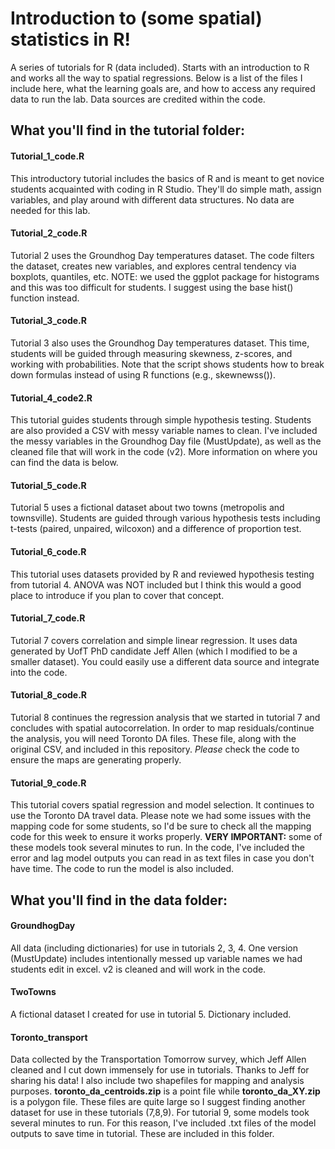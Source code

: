 # Introduction to (some spatial) statistics in R! 
A series of tutorials for R (data included). Starts with an introduction to R and works all the way to spatial regressions. Below is a list of the files I include here, what the learning goals are, and how to access any required data to run the lab. Data sources are credited within the code. 

## What you'll find in the tutorial folder: 
#### Tutorial_1_code.R
This introductory tutorial includes the basics of R and is meant to get novice students acquainted with coding in R Studio. They'll do simple math, assign variables, and play around with different data structures. No data are needed for this lab. 

#### Tutorial_2_code.R
Tutorial 2 uses the Groundhog Day temperatures dataset. The code filters the dataset, creates new variables, and explores central tendency via boxplots, quantiles, etc. NOTE: we used the ggplot package for histograms and this was too difficult for students. I suggest using the base hist() function instead. 

#### Tutorial_3_code.R
Tutorial 3 also uses the Groundhog Day temperatures dataset. This time, students will be guided through measuring skewness, z-scores, and working with probabilities. Note that the script shows students how to break down formulas instead of using R functions (e.g., skewnewss()). 

#### Tutorial_4_code2.R
This tutorial guides students through simple hypothesis testing. Students are also provided a CSV with messy variable names to clean. I've included the messy variables in the Groundhog Day file (MustUpdate), as well as the cleaned file that will work in the code (v2). More information on where you can find the data is below. 

#### Tutorial_5_code.R
Tutorial 5 uses a fictional dataset about two towns (metropolis and townsville). Students are guided through various hypothesis tests including t-tests (paired, unpaired, wilcoxon) and a difference of proportion test. 

#### Tutorial_6_code.R
This tutorial uses datasets provided by R and reviewed hypothesis testing from tutorial 4. ANOVA was NOT included but I think this would a good place to introduce if you plan to cover that concept. 

#### Tutorial_7_code.R
Tutorial 7 covers correlation and simple linear regression. It uses data generated by UofT PhD candidate Jeff Allen (which I modified to be a smaller dataset). You could easily use a different data source and integrate into the code. 

#### Tutorial_8_code.R
Tutorial 8 continues the regression analysis that we started in tutorial 7 and concludes with spatial autocorrelation. In order to map residuals/continue the analysis, you will need Toronto DA files. These file, along with the original CSV, and included in this repository. *Please* check the code to ensure the maps are generating properly. 

#### Tutorial_9_code.R
This tutorial covers spatial regression and model selection. It continues to use the Toronto DA travel data. Please note we had some issues with the mapping code for some students, so I'd be sure to check all the mapping code for this week to ensure it works properly. **VERY IMPORTANT:** some of these models took several minutes to run. In the code, I've included the error and lag model outputs you can read in as text files in case you don't have time. The code to run the model is also included.

## What you'll find in the data folder: 
#### GroundhogDay
All data (including dictionaries) for use in tutorials 2, 3, 4. One version (MustUpdate) includes intentionally messed up variable names we had students edit in excel. v2 is cleaned and will work in the code.

#### TwoTowns
A fictional dataset I created for use in tutorial 5. Dictionary included. 

#### Toronto_transport
Data collected by the Transportation Tomorrow survey, which Jeff Allen cleaned and I cut down immensely for use in tutorials. Thanks to Jeff for sharing his data! I also include two shapefiles for mapping and analysis purposes. **toronto_da_centroids.zip** is a point file while **toronto_da_XY.zip** is a polygon file. These files are quite large so I suggest finding another dataset for use in these tutorials (7,8,9). For tutorial 9, some models took several minutes to run. For this reason, I've included .txt files of the model outputs to save time in tutorial. These are included in this folder. 

